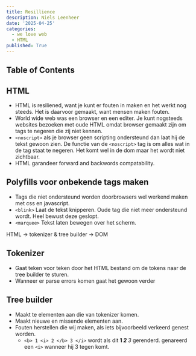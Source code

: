 ```yaml
---
title: Resillience
description: Niels Leenheer
date: '2025-04-25'
categories:
  - we love web
  - HTML
published: True
---
```


## Table of Contents

## HTML
- HTML is resiliened, want je kunt er fouten in maken en het werkt nog steeds. Het is daarvoor gemaakt, want mensen maken fouten.
- World wide web was een browser en een editer. Je kunt nogsteeds websites bezoeken met oude HTML omdat browser gemaakt zijn om tags te negeren die zij niet kennen.
- `<noscript>` als je browser geen scripting ondersteund dan laat hij de tekst gewoon zien. De functie van de `<noscript>` tag is om alles wat in de tag staat te negeren. Het komt wel in de dom maar het wordt niet zichtbaar.
- HTML garandeer forward and backwords compatability.

## Polyfills voor onbekende tags maken
- Tags die niet ondersteund worden doorbrowsers wel werkend maken met css en javascript.
- `<blink>` Laat de tekst knipperen. Oude tag die niet meer ondersteund wordt. Heel bewust deze geslopt. 
- `<marquee>` Tekst laten bewegen over het scherm.

HTML -> tokenizer & tree builder -> DOM

## Tokenizer
- Gaat teken voor teken door het HTML bestand om de tokens naar de tree builder te sturen.
- Wanneer er parse errors komen gaat het gewoon verder

## Tree builder
- Maakt te elementen aan die van tokenizer komen.
- Maakt nieuwe en missende elementen aan.
- Fouten herstellen die wij maken, als iets bijvoorbeeld verkeerd genest worden.
  - `<b> 1 <i> 2 </b> 3 </i>` wordt als dit <b> 1 <i> 2 </b> 3 </i> gerenderd. genareerd een `<i>` wanneer hij 3 tegen komt.
